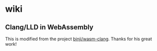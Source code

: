 # wiki


## Clang/LLD in WebAssembly

This is modified from the project [binji/wasm-clang](https://github.com/binji/wasm-clang).
Thanks for his great work!
